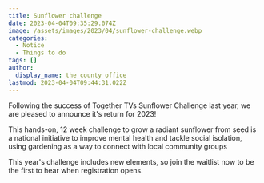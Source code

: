 ```yaml
---
title: Sunflower challenge
date: 2023-04-04T09:35:29.074Z
image: /assets/images/2023/04/sunflower-challenge.webp
categories:
  - Notice
  - Things to do
tags: []
author:
  display_name: the county office
lastmod: 2023-04-04T09:44:31.022Z
---
```

Following the success of Together TVs Sunflower Challenge last year, we are pleased to announce it's return for 2023!  

This hands-on, 12 week challenge to grow a radiant sunflower from seed is a national initiative to improve mental health and tackle social isolation, using gardening as a way to connect with local community groups

This year's challenge includes new elements, so join the waitlist now to be the first to hear when registration opens.

